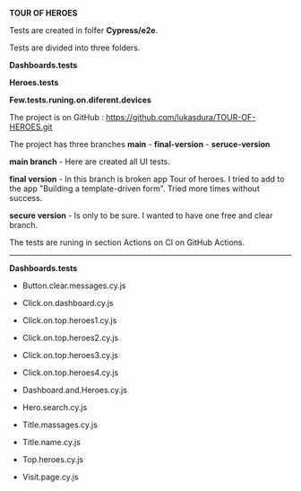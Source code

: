 __TOUR OF HEROES__ 




Tests are created in folfer __Cypress/e2e__.

Tests are divided into three folders. 

__Dashboards.tests__

__Heroes.tests__ 

__Few.tests.runing.on.diferent.devices__

The project is on GitHub : https://github.com/lukasdura/TOUR-OF-HEROES.git

The project has three branches __main__  -  __final-version__  -  __seruce-version__

__main branch__ - Here are created all UI tests.

__final version__ - In this branch is broken app  Tour of heroes. I tried to add to the app "Building a template-driven form". Tried more times without success.

__secure version__ - Is only to be sure. I wanted to have one free and clear branch.

The tests are runing in section Actions on CI on GitHub Actions.

---------------------------------------------------------------------------------------------------------------------------------------------------

__Dashboards.tests__

* Button.clear.messages.cy.js

* Click.on.dashboard.cy.js

* Click.on.top.heroes1.cy.js

* Click.on.top.heroes2.cy.js

* Click.on.top.heroes3.cy.js

* Click.on.top.heroes4.cy.js

* Dashboard.and.Heroes.cy.js

* Hero.search.cy.js

* Title.massages.cy.js

* Title.name.cy.js

* Top.heroes.cy.js

* Visit.page.cy.js











